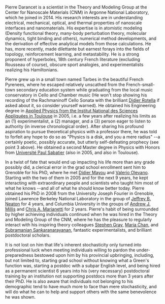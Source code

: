Pierre Darancet is a scientist in the Theory and Modeling Group at the Center for Nanoscale Materials (CNM) in Argonne National Laboratory, which he joined in 2014. His research interests are in understanding electrical, mechanical, optical, and thermal properties of nanoscale interfaces and nanomaterials. His expertise is in atomistic modeling (Density functional theory, many-body perturbation theory, molecular dynamics, tight binding and others), numerical method developments, and the derivation of effective analytical models from those calculations. He has, more recently, made dilettante but earnest forays into the fields of topology, reinforcement learning, and metastability. He is a strong proponent of hyperboles, 18th century French literature (excluding Rousseau of course), obscure sport analogies, and experimentalists realizing his Hamiltonians. 

Pierre grew up in a small town named Tarbes in the beautiful French Pyrenees, where he escaped relatively unscathed from the French-small-town secondary education system while graduating from the local music conservatory in Cello and Chamber music (He won't stop showing his recording of the Rachmaninoff Cello Sonata with the brilliant <a href="http://www.didierrotella.com/index.php/en/"> Didier Rotella</a> if asked about it, so consider yourself warned). He obtained his Engineering degree in <a href="https://www.insa-toulouse.fr">Applied Physics from the Institut National des Sciences Appliquées in Toulouse</a> in 2005, i.e. a few years after realizing his limits as an (1) experimentalist, a (2) manager, and a (3) person eager to listen to authority (in inverse chronological order). After sharing his profound aspiration to pursue theoretical physics with a professor there, he was told to forfeit any hope to do so as "Physics is a disk, and you a mere radius" --a certainly poetic, possibly accurate, but utterly self-defeating prophecy (see point 3 above). He obtained a second Master degree in Physics with Honors from <a href="https://www.univ-tlse3.fr/">Université Paul Sabatier</a> (also in 2005, and also in Toulouse). 

In a twist of fate that would end up impacting his life more than any grade possibly did, a clerical error in the grad school enrollment sent him to Grenoble for his PhD, where he met <a href="https://scholar.google.fr/citations?user=bxSCSI8AAAAJ&amp;hl=fr">Didier Mayou</a> and <a href="http://etsf.grenoble.cnrs.fr/people/olevano/">Valerio Olevano</a>. Starting with the two of them in 2005 and for the next 9 years, he kept interacting with extraordinary people and scientists who taught him most of what he knows --and all of what he should know better today. Pierre obtained his PhD in 2008 from the University Joseph Fourier in Grenoble, joined Lawrence Berkeley National Laboratory in the group of <a href="https://physics.berkeley.edu/people/faculty/jeffrey-neaton">Jeffrey B. Neaton</a> for 4 years, and Columbia University in the groups of <a href="https://www.physics.columbia.edu/content/andrew-j-millis">Andrew J. Millis</a> and <a href="http://www.chrismarianetti.org/">Chris A. Marianetti</a> for 2 years. Pierre's habit of being surrounded by higher achieving individuals continued when he was hired in the Theory and Modeling Group of the CNM, where he has the pleasure to regularly interact with his inspiring theory colleagues <a href="https://www.anl.gov/profile/stephen-k-gray"> Stephen Gray</a>, <a href="https://www.anl.gov/profile/maria-k-chan">Maria Chan</a>, and <a href="https://www.anl.gov/profile/subramanian-sankaranarayanan">Subramanian Sankaranarayanan</a>, fantastic experimentalists, and brilliant postdoctoral scholars.

It is not lost on him that life's inherent stochasticity only turned into professional luck when meeting individuals willing to pardon the under-preparedness bestowed upon him by his provincial upbringing, including, but not limited to, starting grad school without knowing what a Green's function was, starting a postdoc with a subpar English level, and being hired as a permanent scientist 6 years into his (very necessary) postdoctoral training by an institution not supporting postdocs more than 3 years after their PhD. He is also aware that individuals not belonging to his demographic tend to have much more to face than mere stochasticity, and will do what he can to help and support others with the same benevolence he was shown.


